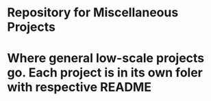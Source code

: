<h1>
Repository for Miscellaneous Projects
<h1>
Where general low-scale projects go.
Each project is in its own foler with respective README
